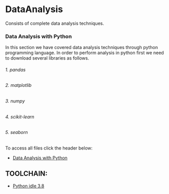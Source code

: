 # DataAnalysis
Consists of complete data analysis techniques.
### Data Analysis with Python
In this section we have covered data analysis techniques through python programming language. In order to perform analysis in python first we need to download several libraries as follows.
###### 1. pandas
###### 2. matplotlib
###### 3. numpy
###### 4. scikit-learn
###### 5. seaborn
To access all files click the header below:
- [Data Analysis with Python](https://github.com/Adeen317/DataAnalysis/tree/main/Data%20Analysis%20wth%20Python)

## TOOLCHAIN:
- [Python idle 3.8](https://www.python.org/downloads/release/python-3810/)

